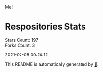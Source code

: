 Me!

# Respositories Stats
Stars Count: 197  
Forks Count: 3

2021-02-08 00:20:12  

This README is automatically generated by [🐰](https://github.com/rnitta/rnitta).
